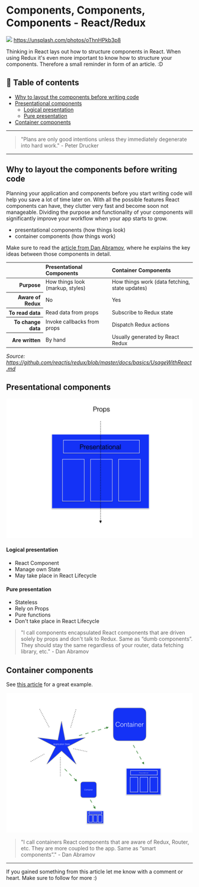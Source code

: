 # Components, Components, Components - React/Redux
[<img src="https://images.unsplash.com/photo-1493159815322-8ab88f5234aa?dpr=2&auto=format&fit=crop&w=1080&h=721&q=80&cs=tinysrgb&crop=&bg=">](
https://unsplash.com/photos/oThnHPkb3p8)
https://unsplash.com/photos/oThnHPkb3p8

Thinking in React lays out how to structure components in React. When using Redux it's even more important to know how to structure your components. Therefore a small reminder in form of an article. :D

## 📄 Table of contents

  * [Why to layout the components before writing code](#why-to-layout-the-components-before-writing-code)
  * [Presentational components](#presentational-components)
      * [Logical presentation](#logical-presentation)
      * [Pure presentation](#pure-presentation)
  * [Container components](#container-components)


---
>"Plans are only good intentions unless they immediately degenerate into hard work." - Peter Drucker
---

## Why to layout the components before writing code

Planning your application and components before you start writing code will help you save a lot of time later on. With all the possible features React components can have, they clutter very fast and become soon not manageable. Dividing the purpose and functionality of your components will significantly improve your workflow when your app starts to grow.

- presentational components (how things look)
- container components (how things work)

Make sure to read the [article from Dan Abramov](https://medium.com/@dan_abramov/smart-and-dumb-components-7ca2f9a7c7d0), where he explains the key ideas between those components in detail.

<table>
    <thead>
        <tr>
            <th></th>
            <th scope="col" style="text-align:left">Presentational Components</th>
            <th scope="col" style="text-align:left">Container Components</th>
        </tr>
    </thead>
    <tbody>
        <tr>
          <th scope="row" style="text-align:right">Purpose</th>
          <td>How things look (markup, styles)</td>
          <td>How things work (data fetching, state updates)</td>
        </tr>
        <tr>
          <th scope="row" style="text-align:right">Aware of Redux</th>
          <td>No</th>
          <td>Yes</th>
        </tr>
        <tr>
          <th scope="row" style="text-align:right">To read data</th>
          <td>Read data from props</td>
          <td>Subscribe to Redux state</td>
        </tr>
        <tr>
          <th scope="row" style="text-align:right">To change data</th>
          <td>Invoke callbacks from props</td>
          <td>Dispatch Redux actions</td>
        </tr>
        <tr>
          <th scope="row" style="text-align:right">Are written</th>
          <td>By hand</td>
          <td>Usually generated by React Redux</td>
        </tr>
    </tbody>
</table>

*Source: https://github.com/reactjs/redux/blob/master/docs/basics/UsageWithReact.md*


## Presentational components

<img src="../assets/COMP/pres.jpeg" alt="presentational">

#### Logical presentation
- React Component
- Manage own State
- May take place in React Lifecycle

#### Pure presentation
- Stateless
- Rely on Props
- Pure functions
- Don't take place in React Lifecycle


>"I call components encapsulated React components that are driven solely by props and don't talk to Redux. Same as “dumb components”. They should stay the same regardless of your router, data fetching library, etc." - Dan Abramov

## Container components

See [this article](https://medium.com/@learnreact/container-components-c0e67432e005) for a great example.

<img src="../assets/COMP/cont.jpeg" alt="container">


>"I call containers React components that are aware of Redux, Router, etc. They are more coupled to the app. Same as “smart components”." - Dan Abramov


___
If you gained something from this article let me know with a comment or heart. Make sure to follow for more :)


<!-- Written by Daniel Deutsch (deudan1010@gmail.com) -->
